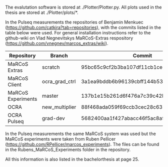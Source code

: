 The evalutation software is stored at ./Plotter/Plotter.py. All plots used in the thesis are stored at ./Plotter/plots/*.

 In the Pulseq measurements the repositories of Benjamin Menkuec (https://github.com/catkira?tab=repositories), with the commits listed in the table below were used. 
 For general installation instructions refer to the github-wiki on Vlad Negnevitskys MaRCoS-Extras respository (https://github.com/vnegnev/marcos_extras/wiki).

|Repository           | Branch            | Commit                                  |
|---------------------|-------------------|-----------------------------------------|
|MaRCoS Extras        | scratch           | 95bc65c9cf2b3ba107df11cb1ce0a55f1c9699eb|
|MaRCoS Client        | ocra_grad_ctrl    | 3a1ea9bddb6b96139cbff144b53d16bc943e6d93|
|MaRCoS Experiments   | master            | 137b1e15b261d6f476a7c39c42bf19ec9f4358ad|
|OCRA                 | new_multiplier    | 88f468ada059f69ccb3cec28c638fa929822a889|
|OCRA Pulseq          | grad-dev          | 5682400aa1f427abacc46f5ac8a961d6ab87c6d3|

In the Pulseq measurements the same MaRCoS system was used but the MaRCoS experiments were taken from Ruben Pellicer (https://github.com/RPellicer/marcos_experiments). The files can be found in the Rubens_MaRCoS_Experiments folder in the repository.

All this information is also listed in the bachelorthesis at page 25.
